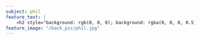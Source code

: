```yaml
---
subject: phil
feature_text: |
    <h2 style="background: rgb(0, 0, 0); background: rgba(0, 0, 0, 0.5); color: #f1f1f1; padding: 10px;">PHIL</h2>
feature_image: "/back_pic/phil.jpg"
---
```

